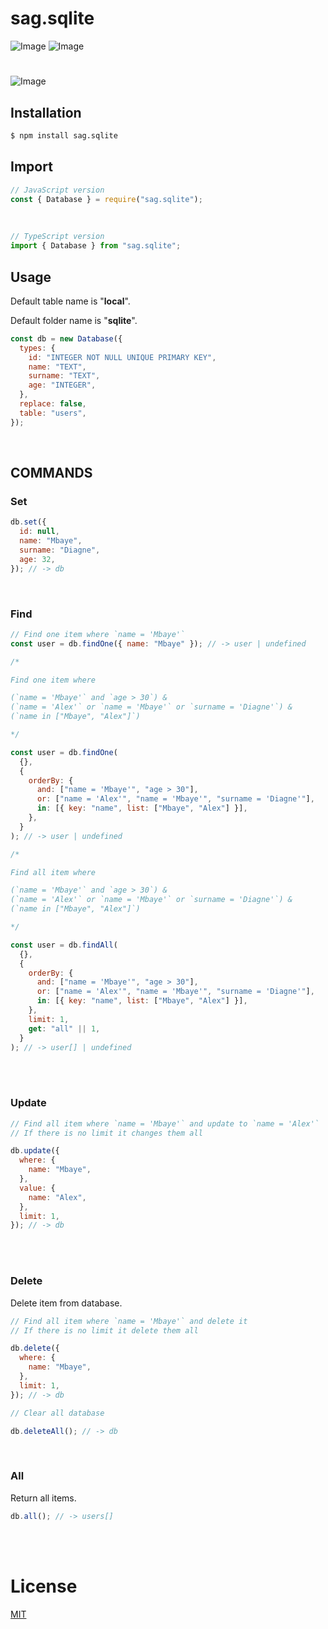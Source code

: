 # **sag.sqlite**

![Image](https://img.shields.io/npm/v/sagdb?color=%2351F9C0&label=sag.sqlite)
![Image](https://img.shields.io/npm/dt/sag.sqlite.svg?color=%2351FC0&maxAge=3600)

#

![Image](https://nodei.co/npm/sag.sqlite.png?downloads=true&downloadRank=true&stars=true)
<br>

## <i class="fa-solid fa-download"></i> **Installation**

```bash
$ npm install sag.sqlite
```

## <i class="fa-solid fa-bookmark"></i> **Import**

```js
// JavaScript version
const { Database } = require("sag.sqlite");
```

<br>

```ts
// TypeScript version
import { Database } from "sag.sqlite";
```

## **Usage**

Default table name is "**local**".

Default folder name is "**sqlite**".

```js
const db = new Database({
  types: {
    id: "INTEGER NOT NULL UNIQUE PRIMARY KEY",
    name: "TEXT",
    surname: "TEXT",
    age: "INTEGER",
  },
  replace: false,
  table: "users",
});
```

<br>

## <i class="fa-solid fa-terminal"></i> **COMMANDS**

### **Set**

```js
db.set({
  id: null,
  name: "Mbaye",
  surname: "Diagne",
  age: 32,
}); // -> db
```

<br>

### **Find**

```js
// Find one item where `name = 'Mbaye'`
const user = db.findOne({ name: "Mbaye" }); // -> user | undefined
```

```js
/* 

Find one item where 

(`name = 'Mbaye'` and `age > 30`) & 
(`name = 'Alex'` or `name = 'Mbaye'` or `surname = 'Diagne'`) &
(`name in ["Mbaye", "Alex"]`)

*/

const user = db.findOne(
  {},
  {
    orderBy: {
      and: ["name = 'Mbaye'", "age > 30"],
      or: ["name = 'Alex'", "name = 'Mbaye'", "surname = 'Diagne'"],
      in: [{ key: "name", list: ["Mbaye", "Alex"] }],
    },
  }
); // -> user | undefined
```

```js
/* 

Find all item where 

(`name = 'Mbaye'` and `age > 30`) & 
(`name = 'Alex'` or `name = 'Mbaye'` or `surname = 'Diagne'`) &
(`name in ["Mbaye", "Alex"]`)

*/

const user = db.findAll(
  {},
  {
    orderBy: {
      and: ["name = 'Mbaye'", "age > 30"],
      or: ["name = 'Alex'", "name = 'Mbaye'", "surname = 'Diagne'"],
      in: [{ key: "name", list: ["Mbaye", "Alex"] }],
    },
    limit: 1,
    get: "all" || 1,
  }
); // -> user[] | undefined
```

<br><br>

### **Update**

```js
// Find all item where `name = 'Mbaye'` and update to `name = 'Alex'`
// If there is no limit it changes them all

db.update({
  where: {
    name: "Mbaye",
  },
  value: {
    name: "Alex",
  },
  limit: 1,
}); // -> db
```

<br><br>

### **Delete**

Delete item from database.

```js
// Find all item where `name = 'Mbaye'` and delete it
// If there is no limit it delete them all

db.delete({
  where: {
    name: "Mbaye",
  },
  limit: 1,
}); // -> db
```

```js
// Clear all database

db.deleteAll(); // -> db
```

<br>

### **All**

Return all items.

```js
db.all(); // -> users[]
```

<br><br>

# License

[MIT](https://choosealicense.com/licenses/mit/)
